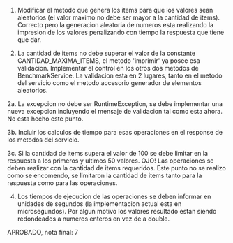 
1. Modificar el metodo que genera los items para que los valores sean aleatorios (el valor maximo no debe ser mayor a la cantidad de items).
Correcto pero la generacion aleatoria de numeros esta realizando la impresion de los valores penalizando con tiempo la respuesta que tiene que dar.

2. La cantidad de items no debe superar el valor de la constante CANTIDAD_MAXIMA_ITEMS, el metodo 'imprimir' ya posee esa validacion. Implementar el control en los otros dos metodos de BenchmarkService.
La validacion esta en 2 lugares, tanto en el metodo del servicio como el metodo accesorio generador de elementos aleatorios.

2a. La excepcion no debe ser RuntimeException, se debe implementar una nueva excepcion incluyendo el mensaje de validacion tal como esta ahora.
No esta hecho este punto.

3b. Incluir los calculos de tiempo para esas operaciones en el response de los metodos del servicio.

3c. Si la cantidad de items supera el valor de 100 se debe limitar en la respuesta a los primeros y ultimos 50 valores. 
	OJO! Las operaciones se deben realizar con la cantidad de items requeridos.
Este punto no se realizo como se encomendo, se limitaron la cantidad de items tanto para la respuesta como para las operaciones.

4. Los tiempos de ejecucion de las operaciones se deben informar en unidades de segundos (la implementacion actual esta en microsegundos).
Por algun motivo los valores resultado estan siendo redondeados a numeros enteros en vez de a double.

APROBADO, nota final: 7
